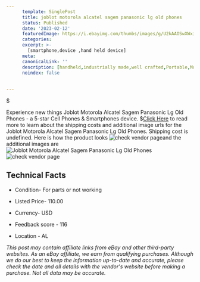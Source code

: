 ```yaml
---
      template: SinglePost
      title: joblot motorola alcatel sagem panasonic lg old phones
      status: Published
      date: '2023-02-12'
      featuredImage: https://i.ebayimg.com/thumbs/images/g/U2kAAOSwXWxid-BH/s-l225.jpg
      categories: 
      excerpt: >-
        [smartphone,device ,hand held device]
      meta:
      canonicalLink: ''
      description: [handheld,industrially made,well crafted,Portable,Mobile,Compact,Convenient,Lightweight,Maneuverable,Man-portable,Miniature,Carriable,Hand-held,Light,Holdable,Transportable,Mobile device,Pocket-sized,On-the-go,Wireless,Cordless,Compact size,Convenient size, smartphone,device ,hand held device]
      noindex: false
      
        
---
```

$

Experience new things Joblot Motorola Alcatel Sagem Panasonic Lg Old Phones - a 5-star Cell Phones & Smartphones device.
$[Click Here](https://www.ebay.com/itm/255527271868?hash=item3b7e9cbdbc%3Ag%3AU2kAAOSwXWxid-BH&mkevt=1&mkcid=1&mkrid=711-53200-19255-0&campid=%253CePNCampaignId%253E&customid=%253CreferenceId%253E&toolid=10049) to read more to learn about the shipping costs and additional image urls for the Joblot Motorola Alcatel Sagem Panasonic Lg Old Phones. Shipping cost is undefined. Here is how the product looks ![check vendor page](https://i.ebayimg.com/thumbs/images/g/U2kAAOSwXWxid-BH/s-l225.jpg)and the additional images are![Joblot Motorola Alcatel Sagem Panasonic Lg Old Phones](https://i.ebayimg.com/images/g/U2kAAOSwXWxid-BH/s-l1200.jpg)![check vendor page](https://origin-galleryplus.ebayimg.com/ws/web/255527271868_2_0_1/225x225.jpg,https://origin-galleryplus.ebayimg.com/ws/web/255527271868_3_0_1/225x225.jpg,https://origin-galleryplus.ebayimg.com/ws/web/255527271868_4_0_1/225x225.jpg,https://origin-galleryplus.ebayimg.com/ws/web/255527271868_5_0_1/225x225.jpg,https://origin-galleryplus.ebayimg.com/ws/web/255527271868_6_0_1/225x225.jpg)



 ## Technical Facts 



     
      

 - Condition- For parts or not working 


      

 - Listed Price- 110.00 


      

 - Currency- USD 


      

 - Feedback score - 116 


      

 - Location - AL 


      
      

 *_This post may contain affiliate links from eBay and other third-party websites. As an eBay affiliate, we earn from qualifying purchases. Although we do our best to keep the information up-to-date and accurate, please check the date and all details with the vendor's website before making a purchase. Not all data may be accurate._*






